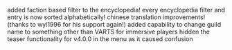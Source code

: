 added faction based filter to the encyclopedia!
every encyclopedia filter and entry is now sorted alphabetically!
chinese translation improvements! (thanks to wyl1996 for his support again!)
added capability to change guild name to something other than VARTS for immersive players
hidden the teaser functionality for v4.0.0 in the menu as it caused confusion